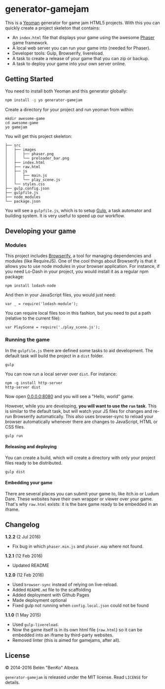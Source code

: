 # generator-gamejam

This is a [Yeoman](http://yeoman.io) generator for game jam HTML5 projects. With this you can quickly create a project skeleton that contains:

- An `index.html` file that displays your game using the awesome [Phaser](http://phaser.io) game framework.
- A local web server you can run your game into (needed for Phaser).
- Developer tools: Gulp, Browserify, livereload.
- A task to create a release of your game that you can zip or backup.
- A task to deploy your game into your own server online.


## Getting Started

You need to install both Yeoman and this generator globally:

```bash
npm install -g yo generator-gamejam
```

Create a directory for your project and run yeoman from within:

```
mkdir awesome-game
cd awesome-game
yo gamejam
```

You will get this project skeleton:

```
├── src
│   ├── images
│   │   ├── phaser.png
│   │   └── preloader_bar.png
│   ├── index.html
│   ├── raw.html
│   ├── js
│   │   ├── main.js
│   │   └── play_scene.js
│   └── styles.css
├── gulp.config.json
├── gulpfile.js
├── node_modules
└── package.json
```

You will see a `gulpfile.js`, which is to setup [Gulp](http://gulpjs.com), a task automator and building system. It is very useful to speed up our workflow.

## Developing your game

### Modules

This project includes [Browserify](http://browserify.org/), a tool for managing dependencies and modules (like RequireJS). One of the cool things about Browserify is that it allows you to use node modules in your browser application. For instance, if you need Lo-Dash in your project, you would install it as a regular npm package:

```
npm install lodash-node
```

And then in your JavaScript files, you would just need:

```
var _ = require('lodash-module');
```

You can require local files too in this fashion, but you need to put a path (relative to the current file):

```
var PlayScene = require('./play_scene.js');
```

### Running the game

In the `gulpfile.js` there are defined some tasks to aid development. The default task will build the project in a `dist` folder.

```
gulp
```

You can now run a local server over `dist`. For instance:

```
npm -g install http-server
http-server dist
```

Now open [0.0.0.0:8080](http://0.0.0.0:8080) and you will see a "Hello, world" game.

However, while you are developing, **you will want to use the `run` task**. This is similar to the default task, but will watch your JS files for changes and re-run Browserify automatically. This also uses browser-sync to reload your browser automatically whenever there are changes to JavaScript, HTML or CSS files.

```
gulp run
```

#### Releasing and deploying

You can create a build, which will create a directory with only your project files ready to be distributed.

```
gulp dist
```

#### Embedding your game

There are several places you can submit your game to, like itch.io or Ludum Dare. These websites have their own wrapper or viewer over your game. That's why `raw.html` exists: it is the bare game ready to be embedded in an iframe.

## Changelog

**1.2.2** (2 Jul 2016)
- Fix bug in which `phaser.min.js` and `phaser.map` where not found.

**1.2.1** (12 Feb 2016)

- Updated README

**1.2.0** (12 Feb 2016)

- Used `browser-sync` instead of relying on live-reload.
- Added `README.md` file to the scaffolding
- Added deployment with Github Pages
- Made deployment optional
- Fixed gulp not running when `config.local.json` could not be found

**1.1.0** (1 May 2015)

- Used `gulp-livereload`.
- Now the game itself is in its own html file (`raw.html`) so it can be embedded into an iframe by third-party websites.
- Removed linter (this is aimed for gamejams, after all).

## License

© 2014-2016 Belén "BenKo" Albeza.

`generator-gamejam` is released under the MIT license. Read `LICENSE` for details.
